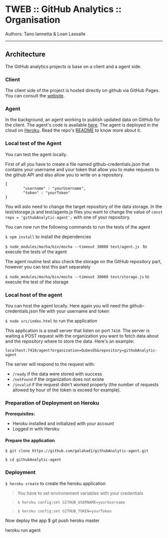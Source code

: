 # TWEB :: GitHub Analytics :: Organisation
Authors: Tano Iannetta & Loan Lassalle
***

## Architecture
The GitHub analytics projects is base on a client and a agent side.

### Client
The client side of the project is hosted directly on github via GitHub Pages. You can consult the [website](https://lassalleloan.github.io/githubAnalytic-static/ "GitHub Analytics Static").

### Agent
In the background, an agent working to publish updated data on GitHub for the client. The agent's code is available [here](https://github.com/galahad1/githubAnalytic-agent "GitHub Analytics Agent").
The agent is deployed in the cloud on [Heroku](https://www.heroku.com/ "Heroku Website"). Read the repo's [README](https://github.com/heroku/heroku-repo "Heroku Repo") to know more about it.

### Local test of the Agent

You can test the agent locally.

First of all you have to create a file named github-credentials.json that contains your username and your token that allow you to make requests to the github API and also allow you to write on a repository.

    {
    		"username" : "yourUsername",
    		"token" : "yourToken"
    }

You will aslo need to change the target repository of the data storage. In the test/storage.js and test/agents.js files you want to change the value of `const repo = 'githubAnalytic-agent';` with one of your repository.

You can now run the following commands to run the tests of the agent

`$ npm install` to install the dependencies

`$ node_modules/mocha/bin/mocha --timeout 30000 test/agent.js ` to execute the tests of the agent

The agent routine test also check the storage on the GitHub repository part,
however you can test this part separately

`$ node_modules/mocha/bin/mocha --timeout 30000 test/storage.js` to execute the test of the storage

### Local host of the agent

You can host the agent locally.
Here again you will need the github-credentials.json file with your username and token

`$ node src/index.html` to run the application

This application is a small server that listen on port `7410`. The server is waiting a POST request with the organization you want to fetch data about and the repository where to store the data. Here's an example:

`localhost:7410/agent?organization=QubesOS&repository=githubAnalytic-agent`

The server will respond to the request with:
* `/ready` if the data were stored with success
* `/notFound` if the organization does not existe
* `/invalid` if the request didn't worked properly (the number of requests allowed by hour of the token is exceed for example).


### Preparation of Deployment on Heroku

__Prerequisites:__
* Heroku installed and initialized with your account
* Logged in with Heroku

#### Prepare the application

`$ git clone https://github.com/galahad1/githubAnalytic-agent.git`

`$ cd githubAnalytic-agent`

### Deployment

`$ heroku create` to create the heroku application

>You have to set environement variables with your credentials

>`$ heroku config:set GITHUB_USERNAME=yourUsername`

>`$ heroku config:set GITHUB_TOKEN=yourToken`


Now deploy the app
$ git push heroku master

heroku run agent
